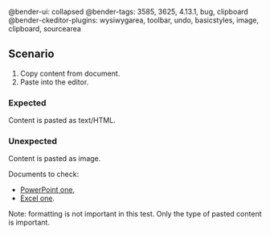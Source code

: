 @bender-ui: collapsed
@bender-tags: 3585, 3625, 4.13.1, bug, clipboard
@bender-ckeditor-plugins: wysiwygarea, toolbar, undo, basicstyles, image, clipboard, sourcearea

## Scenario

1. Copy content from document.
2. Paste into the editor.

### Expected

Content is pasted as text/HTML.

### Unexpected

Content is pasted as image.

Documents to check:

* [PowerPoint one](_assets/pasteimagehtml.pptx),
* [Excel one](_assets/pasteimagehtml.xlsx).

Note: formatting is not important in this test. Only the type of pasted content is important.
